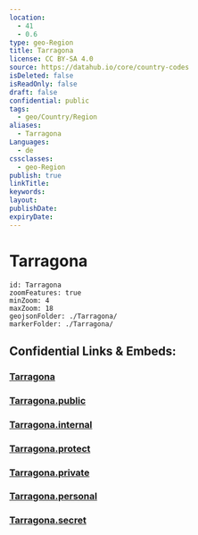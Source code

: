 ```yaml
---
location:
  - 41
  - 0.6
type: geo-Region
title: Tarragona
license: CC BY-SA 4.0
source: https://datahub.io/core/country-codes
isDeleted: false
isReadOnly: false
draft: false
confidential: public
tags:
  - geo/Country/Region
aliases:
  - Tarragona
Languages:
  - de
cssclasses:
  - geo-Region
publish: true
linkTitle:
keywords:
layout:
publishDate:
expiryDate:
---
```


# Tarragona

```leaflet
id: Tarragona
zoomFeatures: true 
minZoom: 4 
maxZoom: 18
geojsonFolder: ./Tarragona/
markerFolder: ./Tarragona/
```


## Confidential Links & Embeds: 

### [Tarragona](/_Standards/Earth/Continent/Europe/Europe~South/Spain/Provinces~Spain/Catalunya/counties~Cataluña/Tarragona.md) 

### [Tarragona.public](/_public/Earth/Continent/Europe/Europe~South/Spain/Provinces~Spain/Catalunya/counties~Cataluña/Tarragona.public.md) 

### [Tarragona.internal](/_internal/Earth/Continent/Europe/Europe~South/Spain/Provinces~Spain/Catalunya/counties~Cataluña/Tarragona.internal.md) 

### [Tarragona.protect](/_protect/Earth/Continent/Europe/Europe~South/Spain/Provinces~Spain/Catalunya/counties~Cataluña/Tarragona.protect.md) 

### [Tarragona.private](/_private/Earth/Continent/Europe/Europe~South/Spain/Provinces~Spain/Catalunya/counties~Cataluña/Tarragona.private.md) 

### [Tarragona.personal](/_personal/Earth/Continent/Europe/Europe~South/Spain/Provinces~Spain/Catalunya/counties~Cataluña/Tarragona.personal.md) 

### [Tarragona.secret](/_secret/Earth/Continent/Europe/Europe~South/Spain/Provinces~Spain/Catalunya/counties~Cataluña/Tarragona.secret.md)


